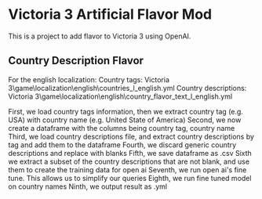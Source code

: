 # Victoria 3 Artificial Flavor Mod

This is a project to add flavor to Victoria 3 using OpenAI.

## Country Description Flavor

For the english localization:
Country tags:
Victoria 3\game\localization\english\countries_l_english.yml
Country descriptions:
Victoria 3\game\localization\english\country_flavor_text_l_english.yml

First, we load country tags information, then we extract country tag (e.g. USA) with country name (e.g. United State of America)
Second, we now create a dataframe with the columns being country tag, country name
Third, we load country descriptions file, and extract country descriptions by tag and add them to the dataframe
Fourth, we discard generic country descriptions and replace with blanks
Fifth, we save dataframe as .csv
Sixth we extract a subset of the country descriptions that are not blank, and use them to create the training data for open ai
Seventh, we run open ai's fine tune. This allows us to simplify our queries
Eighth, we run fine tuned model on country names
Ninth, we output result as .yml